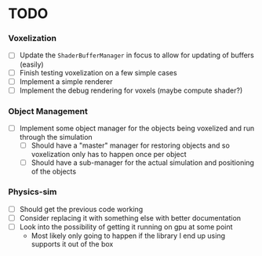 # TODO

### Voxelization

- [ ] Update the `ShaderBufferManager` in focus to allow for updating of buffers (easily)
- [ ] Finish testing voxelization on a few simple cases
- [ ] Implement a simple renderer
- [ ] Implement the debug rendering for voxels (maybe compute shader?)

### Object Management

- [ ] Implement some object manager for the objects being voxelized and run through the simulation
  - [ ] Should have a "master" manager for restoring objects and so voxelization only has to happen once per object
  - [ ] Should have a sub-manager for the actual simulation and positioning of the objects
  
### Physics-sim

- [ ] Should get the previous code working
- [ ] Consider replacing it with something else with better documentation
- [ ] Look into the possibility of getting it running on gpu at some point
  - Most likely only going to happen if the library I end up using supports it out of the box
  